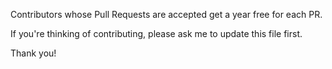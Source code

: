 Contributors whose Pull Requests are accepted get a year free for each PR.

If you're thinking of contributing, please ask me to update this file first.

Thank you!